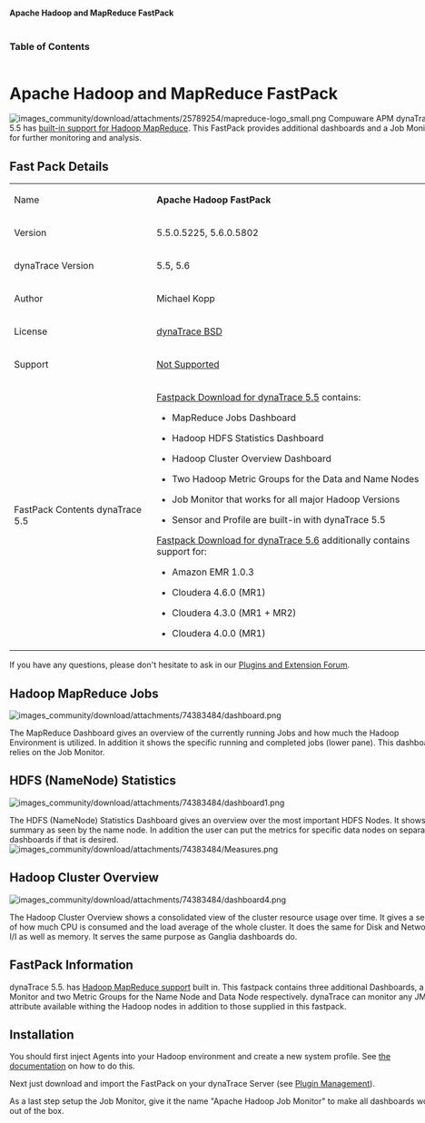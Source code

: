 <html xmlns="http://www.w3.org/1999/xhtml">
<head>
<title>Apache Hadoop and MapReduce FastPack</title>
<meta http-equiv="Content-Type" content="text/html; charset=UTF-8"/>
<meta http-equiv="X-UA-Compatible" content="IE=EmulateIE8" />
<meta content="Scroll Wiki Publisher" name="generator"/>
<link type="text/css" rel="stylesheet" href="css/blueprint/liquid.css" media="screen, projection"/>
<link type="text/css" rel="stylesheet" href="css/blueprint/print.css" media="print"/>
<!--[if lt IE 8]><link rel="stylesheet" href="css/blueprint/ie.css" type="text/css" media="screen, projection"/><![endif]-->
<link type="text/css" rel="stylesheet" href="css/content-style.css" media="screen, projection, print"/>
<link type="text/css" rel="stylesheet" href="css/screen.css" media="screen, projection"/>
<link type="text/css" rel="stylesheet" href="css/print.css" media="print"/>
</head>
<body>
<div class="container" style="min-width: 760px;">
<div class="header block">
<div class="header-left column span-6">
</div>
<div class="column span-18 header-right last">
<h4>Apache Hadoop and MapReduce FastPack</h4>
</div>
</div>
<div class="block">
<div class="toc column span-6 prepend-top">
<h3>Table of Contents
</h3>
<ul class="toc">
</ul>
</div>
<div id="74383484" class="content column span-18 last">
<h1>Apache Hadoop and MapReduce FastPack</h1>
<p>
<img src="images_community/download/attachments/25789254/mapreduce-logo_small.png" alt="images_community/download/attachments/25789254/mapreduce-logo_small.png" class="confluence-embedded-image image-left" />
Compuware APM dynaTrace 5.5 has <a href="https://community/display/DOCDT55/Hadoop+MapReduce">built-in support for Hadoop MapReduce</a>. This FastPack provides additional dashboards and a Job Monitor for further monitoring and analysis. </p>
<div class="section-2" id="74383484_ApacheHadoopandMapReduceFastPack-FastPackDetails" >
<h2>Fast Pack Details</h2>
<div class="tablewrap">
<table>
<thead class=" "></thead><tfoot class=" "></tfoot><tbody class=" "> <tr>
<td rowspan="1" colspan="1">
<p>
Name </p>
</td>
<td rowspan="1" colspan="1">
<p>
<strong class=" ">Apache Hadoop FastPack</strong> </p>
</td>
</tr>
<tr>
<td rowspan="1" colspan="1">
<p>
Version </p>
</td>
<td rowspan="1" colspan="1">
<p>
5.5.0.5225, 5.6.0.5802 </p>
</td>
</tr>
<tr>
<td rowspan="1" colspan="1">
<p>
dynaTrace Version </p>
</td>
<td rowspan="1" colspan="1">
<p>
5.5, 5.6 </p>
</td>
</tr>
<tr>
<td rowspan="1" colspan="1">
<p>
Author </p>
</td>
<td rowspan="1" colspan="1">
<p>
Michael Kopp </p>
</td>
</tr>
<tr>
<td rowspan="1" colspan="1">
<p>
License </p>
</td>
<td rowspan="1" colspan="1">
<p>
<a href="attachments_5275722_2_dynaTraceBSD.txt">dynaTrace BSD</a> </p>
</td>
</tr>
<tr>
<td rowspan="1" colspan="1">
<p>
Support </p>
</td>
<td rowspan="1" colspan="1">
<p>
<a href="https://community/display/DL/Support+Levels#SupportLevels-Community">Not Supported </a> </p>
</td>
</tr>
<tr>
<td rowspan="1" colspan="1">
<p>
FastPack Contents dynaTrace 5.5 </p>
</td>
<td rowspan="1" colspan="1">
<p>
<a href="attachments_122978600_1_ApacheHadoopFastpack_5.5.dtp">Fastpack Download for dynaTrace 5.5</a> contains: </p>
<ul class=" "><li class=" "> <p>
MapReduce Jobs Dashboard </p>
</li><li class=" "> <p>
Hadoop HDFS Statistics Dashboard </p>
</li><li class=" "> <p>
Hadoop Cluster Overview Dashboard </p>
</li><li class=" "> <p>
Two Hadoop Metric Groups for the Data and Name Nodes </p>
</li><li class=" "> <p>
Job Monitor that works for all major Hadoop Versions </p>
</li><li class=" "> <p>
Sensor and Profile are built-in with dynaTrace 5.5 </p>
</li></ul> <p>
<a href="attachments_167215201_1_ApacheHadoopFastpack_5.6.0.5802.dtp">Fastpack Download for dynaTrace 5.6</a> additionally contains support for: </p>
<ul class=" "><li class=" "> <p>
Amazon EMR 1.0.3 </p>
</li><li class=" "> <p>
Cloudera 4.6.0 (MR1) </p>
</li><li class=" "> <p>
Cloudera 4.3.0 (MR1 + MR2) </p>
</li><li class=" "> <p>
Cloudera 4.0.0 (MR1) </p>
</li></ul> </td>
</tr>
</tbody> </table>
</div>
<p>
If you have any questions, please don't hesitate to ask in our <a href="https://community/display/DTFORUM/Community+Plugins+and+Extensions">Plugins and Extension Forum</a>. </p>
</div>
<div class="section-2" id="74383484_ApacheHadoopandMapReduceFastPack-HadoopMapReduceJobs" >
<h2>Hadoop MapReduce Jobs</h2>
<p>
<img src="images_community/download/attachments/74383484/dashboard.png" alt="images_community/download/attachments/74383484/dashboard.png" class="" />
</p>
<p>
The MapReduce Dashboard gives an overview of the currently running Jobs and how much the Hadoop Environment is utilized. In addition it shows the specific running and completed jobs (lower pane). This dashboard relies on the Job Monitor. </p>
</div>
<div class="section-2" id="74383484_ApacheHadoopandMapReduceFastPack-HDFS%28NameNode%29Statistics" >
<h2>HDFS (NameNode) Statistics</h2>
<p>
<img src="images_community/download/attachments/74383484/dashboard1.png" alt="images_community/download/attachments/74383484/dashboard1.png" class="" />
</p>
<p>
The HDFS (NameNode) Statistics Dashboard gives an overview over the most important HDFS Nodes. It shows the summary as seen by the name node. In addition the user can put the metrics for specific data nodes on separate dashboards if that is desired.<br/> <img src="images_community/download/attachments/74383484/Measures.png" alt="images_community/download/attachments/74383484/Measures.png" class="" />
</p>
</div>
<div class="section-2" id="74383484_ApacheHadoopandMapReduceFastPack-HadoopClusterOverview" >
<h2>Hadoop Cluster Overview</h2>
<p>
<img src="images_community/download/attachments/74383484/dashboard4.png" alt="images_community/download/attachments/74383484/dashboard4.png" class="" />
</p>
<p>
The Hadoop Cluster Overview shows a consolidated view of the cluster resource usage over time. It gives a sense of how much CPU is consumed and the load average of the whole cluster. It does the same for Disk and Network I/I as well as memory. It serves the same purpose as Ganglia dashboards do. </p>
</div>
<div class="section-2" id="74383484_ApacheHadoopandMapReduceFastPack-FastPackInformation" >
<h2>FastPack Information</h2>
<p>
dynaTrace 5.5. has <a href="https://community/display/DOCDT55/Hadoop+MapReduce">Hadoop MapReduce support</a> built in. This fastpack contains three additional Dashboards, a Job Monitor and two Metric Groups for the Name Node and Data Node respectively. dynaTrace can monitor any JMX attribute available withing the Hadoop nodes in addition to those supplied in this fastpack. </p>
</div>
<div class="section-2" id="74383484_ApacheHadoopandMapReduceFastPack-Installation" >
<h2>Installation</h2>
<p>
You should first inject Agents into your Hadoop environment and create a new system profile. See <a href="https://community.compuwareapm.com/community/display/DOCDT55/Hadoop+MapReduce">the documentation</a> on how to do this. </p>
<p>
Next just download and import the FastPack on your dynaTrace Server (see <a href="https://community.compuwareapm.com/community/display/DOCDT55/Plugin+Management">Plugin Management</a>). </p>
<p>
As a last step setup the Job Monitor, give it the name &quot;Apache Hadoop Job Monitor&quot; to make all dashboards work out of the box. </p>
</div>
</div>
</div>
<div class="footer">
</div>
</div>
</body>
</html>
